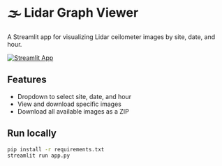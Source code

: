 # 🌫️ Lidar Graph Viewer

A Streamlit app for visualizing Lidar ceilometer images by site, date, and hour.

[![Streamlit App](https://static.streamlit.io/badges/streamlit_badge_black_white.svg)](https://lidar-viewer-ckcmn6nstfpe3ar25v9p8r.streamlit.app/)

## Features

- Dropdown to select site, date, and hour
- View and download specific images
- Download all available images as a ZIP

## Run locally

```bash
pip install -r requirements.txt
streamlit run app.py


